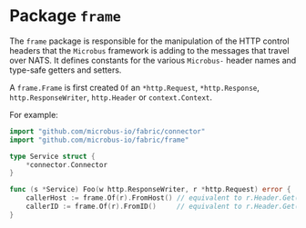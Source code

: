 # Package `frame`

The `frame` package is responsible for the manipulation of the HTTP control headers that the `Microbus` framework is adding to the messages that travel over NATS. It defines constants for the various `Microbus-` header names and type-safe getters and setters.

A `frame.Frame` is first created `Of` an `*http.Request`, `*http.Response`, `http.ResponseWriter`, `http.Header` or `context.Context`.

For example:

```go
import "github.com/microbus-io/fabric/connector"
import "github.com/microbus-io/fabric/frame"

type Service struct {
	*connector.Connector
}

func (s *Service) Foo(w http.ResponseWriter, r *http.Request) error {
	callerHost := frame.Of(r).FromHost() // equivalent to r.Header.Get(frame.HeaderFromHost)
	callerID := frame.Of(r).FromID()     // equivalent to r.Header.Get(frame.HeaderFromId)
}
```
